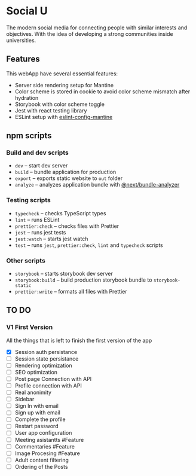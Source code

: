 # Social U

The modern social media for connecting people with similar interests and objectives. With the idea of developing a strong communities inside universities.

## Features

This webApp have several essential features:

- Server side rendering setup for Mantine
- Color scheme is stored in cookie to avoid color scheme mismatch after hydration
- Storybook with color scheme toggle
- Jest with react testing library
- ESLint setup with [eslint-config-mantine](https://github.com/mantinedev/eslint-config-mantine)

## npm scripts

### Build and dev scripts

- `dev` – start dev server
- `build` – bundle application for production
- `export` – exports static website to `out` folder
- `analyze` – analyzes application bundle with [@next/bundle-analyzer](https://www.npmjs.com/package/@next/bundle-analyzer)

### Testing scripts

- `typecheck` – checks TypeScript types
- `lint` – runs ESLint
- `prettier:check` – checks files with Prettier
- `jest` – runs jest tests
- `jest:watch` – starts jest watch
- `test` – runs `jest`, `prettier:check`, `lint` and `typecheck` scripts

### Other scripts

- `storybook` – starts storybook dev server
- `storybook:build` – build production storybook bundle to `storybook-static`
- `prettier:write` – formats all files with Prettier

## TO DO

### V1 First Version

All the things that is left to finish the first version of the app

- [x] Session auth persistance
- [ ] Session state persistance
- [ ] Rendering optimization
- [ ] SEO optimization
- [ ] Post page Connection with API
- [ ] Profile connection with API
- [ ] Real anonimity
- [ ] Sidebar
- [ ] Sign In with email
- [ ] Sign up with email
- [ ] Complete the profile
- [ ] Restart password
- [ ] User app configuration
- [ ] Meeting asistantts #Feature
- [ ] Commentaries #Feature
- [ ] Image Procesing #Feature
- [ ] Adult content filtering
- [ ] Ordering of the Posts
